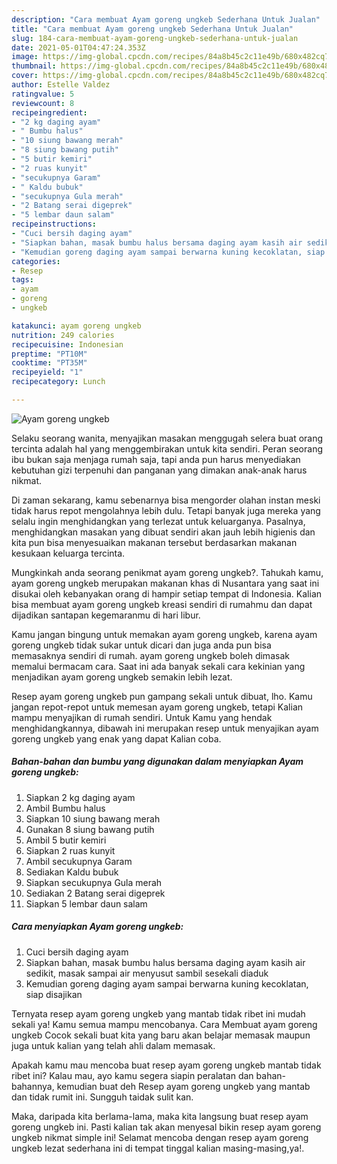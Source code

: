 ```yaml
---
description: "Cara membuat Ayam goreng ungkeb Sederhana Untuk Jualan"
title: "Cara membuat Ayam goreng ungkeb Sederhana Untuk Jualan"
slug: 184-cara-membuat-ayam-goreng-ungkeb-sederhana-untuk-jualan
date: 2021-05-01T04:47:24.353Z
image: https://img-global.cpcdn.com/recipes/84a8b45c2c11e49b/680x482cq70/ayam-goreng-ungkeb-foto-resep-utama.jpg
thumbnail: https://img-global.cpcdn.com/recipes/84a8b45c2c11e49b/680x482cq70/ayam-goreng-ungkeb-foto-resep-utama.jpg
cover: https://img-global.cpcdn.com/recipes/84a8b45c2c11e49b/680x482cq70/ayam-goreng-ungkeb-foto-resep-utama.jpg
author: Estelle Valdez
ratingvalue: 5
reviewcount: 8
recipeingredient:
- "2 kg daging ayam"
- " Bumbu halus"
- "10 siung bawang merah"
- "8 siung bawang putih"
- "5 butir kemiri"
- "2 ruas kunyit"
- "secukupnya Garam"
- " Kaldu bubuk"
- "secukupnya Gula merah"
- "2 Batang serai digeprek"
- "5 lembar daun salam"
recipeinstructions:
- "Cuci bersih daging ayam"
- "Siapkan bahan, masak bumbu halus bersama daging ayam kasih air sedikit, masak sampai air menyusut sambil sesekali diaduk"
- "Kemudian goreng daging ayam sampai berwarna kuning kecoklatan, siap disajikan"
categories:
- Resep
tags:
- ayam
- goreng
- ungkeb

katakunci: ayam goreng ungkeb 
nutrition: 249 calories
recipecuisine: Indonesian
preptime: "PT10M"
cooktime: "PT35M"
recipeyield: "1"
recipecategory: Lunch

---
```



![Ayam goreng ungkeb](https://img-global.cpcdn.com/recipes/84a8b45c2c11e49b/680x482cq70/ayam-goreng-ungkeb-foto-resep-utama.jpg)

Selaku seorang wanita, menyajikan masakan menggugah selera buat orang tercinta adalah hal yang menggembirakan untuk kita sendiri. Peran seorang ibu bukan saja menjaga rumah saja, tapi anda pun harus menyediakan kebutuhan gizi terpenuhi dan panganan yang dimakan anak-anak harus nikmat.

Di zaman  sekarang, kamu sebenarnya bisa mengorder olahan instan meski tidak harus repot mengolahnya lebih dulu. Tetapi banyak juga mereka yang selalu ingin menghidangkan yang terlezat untuk keluarganya. Pasalnya, menghidangkan masakan yang dibuat sendiri akan jauh lebih higienis dan kita pun bisa menyesuaikan makanan tersebut berdasarkan makanan kesukaan keluarga tercinta. 



Mungkinkah anda seorang penikmat ayam goreng ungkeb?. Tahukah kamu, ayam goreng ungkeb merupakan makanan khas di Nusantara yang saat ini disukai oleh kebanyakan orang di hampir setiap tempat di Indonesia. Kalian bisa membuat ayam goreng ungkeb kreasi sendiri di rumahmu dan dapat dijadikan santapan kegemaranmu di hari libur.

Kamu jangan bingung untuk memakan ayam goreng ungkeb, karena ayam goreng ungkeb tidak sukar untuk dicari dan juga anda pun bisa memasaknya sendiri di rumah. ayam goreng ungkeb boleh dimasak memalui bermacam cara. Saat ini ada banyak sekali cara kekinian yang menjadikan ayam goreng ungkeb semakin lebih lezat.

Resep ayam goreng ungkeb pun gampang sekali untuk dibuat, lho. Kamu jangan repot-repot untuk memesan ayam goreng ungkeb, tetapi Kalian mampu menyajikan di rumah sendiri. Untuk Kamu yang hendak menghidangkannya, dibawah ini merupakan resep untuk menyajikan ayam goreng ungkeb yang enak yang dapat Kalian coba.

<!--inarticleads1-->

##### Bahan-bahan dan bumbu yang digunakan dalam menyiapkan Ayam goreng ungkeb:

1. Siapkan 2 kg daging ayam
1. Ambil  Bumbu halus
1. Siapkan 10 siung bawang merah
1. Gunakan 8 siung bawang putih
1. Ambil 5 butir kemiri
1. Siapkan 2 ruas kunyit
1. Ambil secukupnya Garam
1. Sediakan  Kaldu bubuk
1. Siapkan secukupnya Gula merah
1. Sediakan 2 Batang serai digeprek
1. Siapkan 5 lembar daun salam




<!--inarticleads2-->

##### Cara menyiapkan Ayam goreng ungkeb:

1. Cuci bersih daging ayam
1. Siapkan bahan, masak bumbu halus bersama daging ayam kasih air sedikit, masak sampai air menyusut sambil sesekali diaduk
1. Kemudian goreng daging ayam sampai berwarna kuning kecoklatan, siap disajikan




Ternyata resep ayam goreng ungkeb yang mantab tidak ribet ini mudah sekali ya! Kamu semua mampu mencobanya. Cara Membuat ayam goreng ungkeb Cocok sekali buat kita yang baru akan belajar memasak maupun juga untuk kalian yang telah ahli dalam memasak.

Apakah kamu mau mencoba buat resep ayam goreng ungkeb mantab tidak ribet ini? Kalau mau, ayo kamu segera siapin peralatan dan bahan-bahannya, kemudian buat deh Resep ayam goreng ungkeb yang mantab dan tidak rumit ini. Sungguh taidak sulit kan. 

Maka, daripada kita berlama-lama, maka kita langsung buat resep ayam goreng ungkeb ini. Pasti kalian tak akan menyesal bikin resep ayam goreng ungkeb nikmat simple ini! Selamat mencoba dengan resep ayam goreng ungkeb lezat sederhana ini di tempat tinggal kalian masing-masing,ya!.

